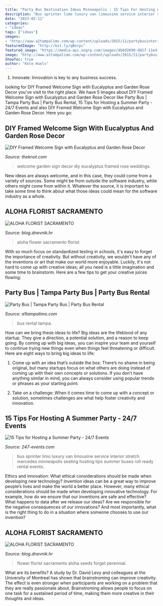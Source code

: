 ```yaml
---
title: "Party Bus Destination Ideas Minneapolis : 15 Tips For Hosting A Summer Party"
description: "Bus sprinter limo luxury van limousine service interior stretch mercedes minneapolis seating hosting tips summer buses roll ready rental events"
date: "2023-02-11"
categories:
- "ideas"
tags: ["ideas"]
images:
- "http://www.a1tampalimo.com/wp-content/uploads/2015/11/partybusinterior-28-1024x633.jpg"
featuredImage: "http://bit.ly/qBorpc"
featured_image: "https://media-api.xogrp.com/images/4b0d2890-d817-11e4-be0a-22000aa61a3e~rs_729.h"
image: "http://www.a1tampalimo.com/wp-content/uploads/2015/11/partybusinterior-28-1024x633.jpg"
ShowToc: true
author: "Kole Huels"
---
```



1. Innovate: Innovation is key to any business success.

	

		
looking for DIY Framed Welcome Sign with Eucalyptus and Garden Rose Decor you've visit to the right place. We have 5 Images about DIY Framed Welcome Sign with Eucalyptus and Garden Rose Decor like Party Bus | Tampa Party Bus | Party Bus Rental, 15 Tips for Hosting a Summer Party - 24/7 Events and also DIY Framed Welcome Sign with Eucalyptus and Garden Rose Decor. Here you go:
		
    
## DIY Framed Welcome Sign With Eucalyptus And Garden Rose Decor

<img loading=lazy src="https://media-api.xogrp.com/images/4b0d2890-d817-11e4-be0a-22000aa61a3e~rs_729.h" onerror="this.onerror=null;this.src='https://tse3.mm.bing.net/th?id=OIP.nhdvXfp_3fIEHl8SATz2owHaKG&amp;pid=15.1';" alt="DIY Framed Welcome Sign with Eucalyptus and Garden Rose Decor">

_Source: theknot.com_

>welcome garden sign decor diy eucalyptus framed rose weddings. 

	

New ideas are always welcome, and in this case, they could come from a variety of sources. Some might be from outside the software industry, while others might come from within it. Whatever the source, it is important to take some time to think about what those ideas could mean for the software industry as a whole.

    
## ALOHA FLORIST SACRAMENTO

<img loading=lazy src="http://bit.ly/rpxBqs" onerror="this.onerror=null;this.src='https://tse1.mm.bing.net/th?id=OIP.l8eS8OxW2X1i-x4HYYWk5AHaFS&amp;pid=15.1';" alt="ALOHA FLORIST SACRAMENTO">

_Source: blog.dnevnik.hr_

>aloha flower sacramento florist. 

	

With so much focus on standardized testing in schools, it's easy to forget the importance of creativity. But without creativity, we wouldn't have any of the inventions or art that make our world more enjoyable. Luckily, it's not hard to come up with creative ideas; all you need is a little imagination and some time to brainstorm. Here are a few tips to get your creative juices flowing:

    
## Party Bus | Tampa Party Bus | Party Bus Rental

<img loading=lazy src="http://www.a1tampalimo.com/wp-content/uploads/2015/11/partybusinterior-28-1024x633.jpg" onerror="this.onerror=null;this.src='https://tse1.mm.bing.net/th?id=OIP.V810mCNwLocHmkPnjhkQHwHaEl&amp;pid=15.1';" alt="Party Bus | Tampa Party Bus | Party Bus Rental">

_Source: a1tampalimo.com_

>bus rental tampa. 

	

How can we bring these ideas to life?
Big ideas are the lifeblood of any startup. They give a direction, a potential solution, and a reason to keep going. By coming up with big ideas, you can inspire your team and yourself to continue trying new things even when things feel threatening or difficult. Here are eight ways to bring big ideas to life:
1. Come up with an idea that’s outside the box: There’s no shame in being original, but many startups focus on what others are doing instead of coming up with their own concepts or solutions. If you don’t have anything similar in mind, you can always consider using popular trends or phrases as your starting point.

2. Take on a challenge: When it comes time to come up with a concept or solution, sometimes challenges are what help foster creativity and innovation.

    
## 15 Tips For Hosting A Summer Party - 24/7 Events

<img loading=lazy src="http://247-events.com/wp-content/uploads/2015/06/luxury-transportation9.jpg?w=300" onerror="this.onerror=null;this.src='https://tse2.mm.bing.net/th?id=OIP.cF1WWT7m706GePTgKcp9ZAHaE8&amp;pid=15.1';" alt="15 Tips for Hosting a Summer Party - 24/7 Events">

_Source: 247-events.com_

>bus sprinter limo luxury van limousine service interior stretch mercedes minneapolis seating hosting tips summer buses roll ready rental events. 

	

Ethics and innovation: What ethical considerations should be made when developing new technology?
Invention ideas can be a great way to improve people’s lives and make the world a better place. However, many ethical considerations should be made when developing innovative technology. For example, how do we ensure that our inventions are safe and effective? What happens to data after we release our ideas? Are we responsible for the negative consequences of our innovations? And most importantly, what is the right thing to do in a situation where someone chooses to use our invention?

    
## ALOHA FLORIST SACRAMENTO

<img loading=lazy src="http://bit.ly/qBorpc" onerror="this.onerror=null;this.src='https://tse4.mm.bing.net/th?id=OIP.j-0wp0Ypet2ReVcfsp-IVwAAAA&amp;pid=15.1';" alt="ALOHA FLORIST SACRAMENTO">

_Source: blog.dnevnik.hr_

>flower florist sacramento aloha seeds forget perennial. 

	

What are its benefits?
A study by Dr. David Levy and colleagues at the University of Montreal has shown that brainstroming can improve creativity. The effect is even stronger when participants are working on a problem that they are really passionate about. Brainstroming allows people to focus on one task for a sustained period of time, making them more creative in their thoughts and ideas.

